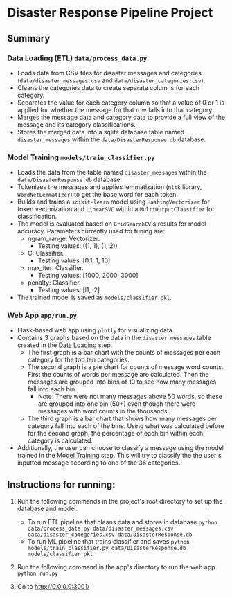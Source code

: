 # Disaster Response Pipeline Project

## Summary
### Data Loading (ETL) `data/process_data.py`
- Loads data from CSV files for disaster messages and categories (`data/disaster_messages.csv` and `data/disaster_categories.csv`).
- Cleans the categories data to create separate columns for each category.
- Separates the value for each category column so that a value of 0 or 1 is applied for whether the message for that row falls into that category.
- Merges the message data and category data to provide a full view of the message and its category classifications.
- Stores the merged data into a sqlite database table named `disaster_messages` within the `data/DisasterResponse.db` database.
### Model Training `models/train_classifier.py`
- Loads the data from the table named `disaster_messages` within the `data/DisasterResponse.db` database.
- Tokenizes the messages and applies lemmatization (`nltk` library, `WordNetLemmatizer`) to get the base word for each token.
- Builds and trains a `scikit-learn` model using `HashingVectorizer` for token vectorization and `LinearSVC` within a `MultiOutputClassifier` for classification.
- The model is evaluated based on `GridSearchCV`'s results for model accuracy. Parameters currently used for tuning are:
    - ngram_range: Vectorizer.
        - Testing values: ((1, 1), (1, 2))
    - C: Classifier.
        - Testing values: [0.1, 1, 10]
    - max_iter: Classifier.
        - Testing values: [1000, 2000, 3000]
    - penalty: Classifier.
        - Testing values: [l1, l2]
- The trained model is saved as `models/classifier.pkl`.
### Web App `app/run.py`
- Flask-based web app using `plotly` for visualizing data.
- Contains 3 graphs based on the data in the `disaster_messages` table created in the [Data Loading](#data-loading-etl-dataprocess_datapy) step.
    - The first graph is a bar chart with the counts of messages per each category for the top ten categories.
    - The second graph is a pie chart for counts of message word counts. First the counts of words per message are calculated. Then the messages are grouped into bins of 10 to see how many messages fall into each bin.
        - Note: There were not many messages above 50 words, so these are grouped into one bin (50+) even though there were messages with word counts in the thousands.
    - The third graph is a bar chart that shows how many messages per category fall into each of the bins. Using what was calculated before for the second graph, the percentage of each bin within each category is calculated.
- Additionally, the user can choose to classify a message using the model trained in the [Model Training](#model-training-modelstrain_classifierpy) step. This will try to classify the the user's inputted message according to one of the 36 categories.

## Instructions for running:
1. Run the following commands in the project's root directory to set up the database and model.

    - To run ETL pipeline that cleans data and stores in database
        `python data/process_data.py data/disaster_messages.csv data/disaster_categories.csv data/DisasterResponse.db`
    - To run ML pipeline that trains classifier and saves
        `python models/train_classifier.py data/DisasterResponse.db models/classifier.pkl`

2. Run the following command in the app's directory to run the web app.
    `python run.py`

3. Go to http://0.0.0.0:3001/